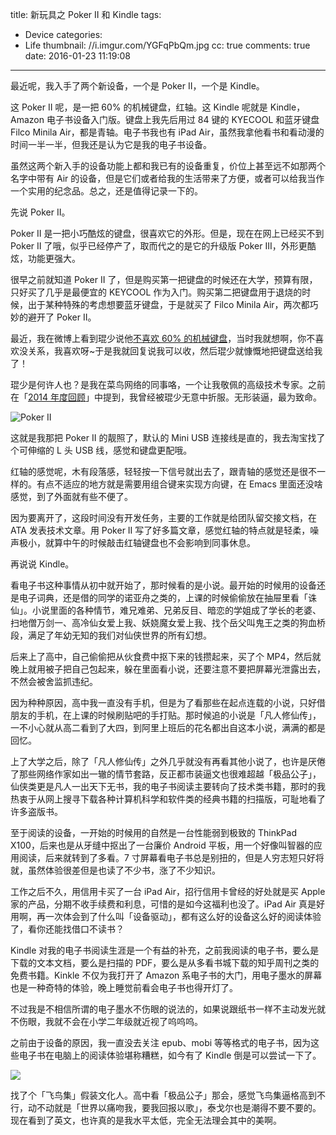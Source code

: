 title: 新玩具之 Poker II 和 Kindle
tags:
  - Device
categories:
  - Life
thumbnail: //i.imgur.com/YGFqPbQm.jpg
cc: true
comments: true
date: 2016-01-23 11:19:08
---


最近呢，我入手了两个新设备，一个是 Poker II，一个是 Kindle。

这 Poker II 呢，是一把 60% 的机械键盘，红轴。这 Kindle 呢就是 Kindle，Amazon 电子书设备入门版。键盘上我先后用过 84 键的 KYECOOL 和蓝牙键盘 Filco Minila Air，都是青轴。电子书我也有 iPad Air，虽然我拿他看书和看动漫的时间一半一半，但我还是认为它是我的电子书设备。

虽然这两个新入手的设备功能上都和我已有的设备重复，价位上甚至远不如那两个名字中带有 Air 的设备，但是它们或者给我的生活带来了方便，或者可以给我当作一个实用的纪念品。总之，还是值得记录一下的。

<!-- more -->

先说 Poker II。

Poker II 是一把小巧酷炫的键盘，很喜欢它的外形。但是，现在在网上已经买不到 Poker II 了哦，似乎已经停产了，取而代之的是它的升级版 Poker III，外形更酷炫，功能更强大。

很早之前就知道 Poker II 了，但是购买第一把键盘的时候还在大学，预算有限，只好买了几乎是最便宜的 KEYCOOL 作为入门。购买第二把键盘用于退烧的时候，出于某种特殊的考虑想要蓝牙键盘，于是就买了 Filco Minila Air，两次都巧妙的避开了 Poker II。

最近，我在微博上看到琨少说他[不喜欢 60% 的机械键盘][1]，当时我就想啊，你不喜欢没关系，我喜欢呀~于是我就回复说我可以收，然后琨少就慷慨地把键盘送给我了！

琨少是何许人也？是我在菜鸟网络的同事咯，一个让我敬佩的高级技术专家。之前在「[2014 年度回顾][2]」中提到，我曾经被琨少无意中折服。无形装逼，最为致命。

![Poker II](//i.imgur.com/9dgwRsL.jpg)

这就是我那把 Poker II 的靓照了，默认的 Mini USB 连接线是直的，我去淘宝找了个可伸缩的 L 头 USB 线，感觉和键盘更配哦。

红轴的感觉呢，木有段落感，轻轻按一下信号就出去了，跟青轴的感觉还是很不一样的。有点不适应的地方就是需要用组合键来实现方向键，在 Emacs 里面还没啥感觉，到了外面就有些不便了。

因为要离开了，这段时间没有开发任务，主要的工作就是给团队留交接文档，在 ATA 发表技术文章。用 Poker II 写了好多篇文章，感觉红轴的特点就是轻柔，噪声极小，就算中午的时候敲击红轴键盘也不会影响到同事休息。

再说说 Kindle。

看电子书这种事情从初中就开始了，那时候看的是小说。最开始的时候用的设备还是电子词典，还是借的同学的诺亚舟之类的，上课的时候偷偷放在抽屉里看「诛仙」。小说里面的各种情节，难兄难弟、兄弟反目、暗恋的学姐成了学长的老婆、扫地僧万剑一、高冷仙女爱上我、妖娆魔女爱上我、找个岳父叫鬼王之类的狗血桥段，满足了年幼无知的我们对仙侠世界的所有幻想。

后来上了高中，自己偷偷把从伙食费中抠下来的钱攒起来，买了个 MP4，然后就晚上就用被子把自己包起来，躲在里面看小说，还要注意不要把屏幕光泄露出去，不然会被舍监抓违纪。

因为种种原因，高中我一直没有手机，但是为了看那些在起点连载的小说，只好借朋友的手机，在上课的时候刷贴吧的手打贴。那时候追的小说是「凡人修仙传」，一不小心就从高二看到了大四，到阿里上班后的花名都出自这本小说，满满的都是回忆。

上了大学之后，除了「凡人修仙传」之外几乎就没有再看其他小说了，也许是厌倦了那些网络作家如出一辙的情节套路，反正都市装逼文也很难超越「极品公子」，仙侠类更是凡人一出天下无书，我的电子书阅读主要转向了技术类书籍，那时的我热衷于从网上搜寻下载各种计算机科学和软件类的经典书籍的扫描版，可耻地看了许多盗版书。

至于阅读的设备，一开始的时候用的自然是一台性能弱到极致的 ThinkPad X100，后来也是从牙缝中抠出了一台廉价 Android 平板，用一个好像叫智器的应用阅读，后来就转到了多看。7 寸屏幕看电子书总是别扭的，但是人穷志短只好将就，虽然体验很差但是也读了不少书，涨了不少知识。

工作之后不久，用信用卡买了一台 iPad Air，招行信用卡曾经的好处就是买 Apple 家的产品，分期不收手续费和利息，可惜的是如今这福利也没了。iPad Air 真是好用啊，再一次体会到了什么叫「设备驱动」，都有这么好的设备这么好的阅读体验了，看你还能找借口不读书？

Kindle 对我的电子书阅读生涯是一个有益的补充，之前我阅读的电子书，要么是下载的文本文档，要么是扫描的 PDF，要么是从多看书城下载的知乎周刊之类的免费书籍。Kinkle 不仅为我打开了 Amazon 系电子书的大门，用电子墨水的屏幕也是一种奇特的体验，晚上睡觉前看会电子书也得开灯了。

不过我是不相信所谓的电子墨水不伤眼的说法的，如果说跟纸书一样不主动发光就不伤眼，我就不会在小学二年级就近视了呜呜呜。

之前由于设备的原因，我一直没去关注 epub、mobi 等等格式的电子书，因为这些电子书在电脑上的阅读体验堪称糟糕，如今有了 Kindle 倒是可以尝试一下了。

![](//i.imgur.com/NHVXy8kl.jpg)

找了个「飞鸟集」假装文化人。高中看「极品公子」那会，感觉飞鸟集逼格高到不行，动不动就是「世界以痛吻我，要我回报以歌」，泰戈尔也是潮得不要不要的。现在看到了英文，也许真的是我水平太低，完全无法理会其中的美啊。


[1]: http://weibo.com/1797963165/D8eHRkHoQ
[2]: /2015/05/10/look-back-2014/

